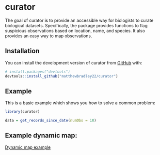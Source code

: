 
<!-- README.md is generated from README.Rmd. Please edit that file -->

# curator

<!-- badges: start -->
<!-- badges: end -->

The goal of curator is to provide an accessible way for biologists to
curate biological datasets. Specifically, the package provides functions
to flag suspicious observations based on location, name, and species. It
also provides an easy way to map observations.

## Installation

You can install the development version of curator from
[GitHub](https://github.com/) with:

``` r
# install.packages("devtools")
devtools::install_github("matthewbradley22/curator")
```

## Example

This is a basic example which shows you how to solve a common problem:

``` r
library(curator)

data = get_records_since_date(numObs = 10)
```

## Example dynamic map:

<a href="https://matthewbradley22.github.io/curator/curatorExample.html"
target="_blank">Dynamic map example</a>
